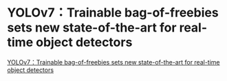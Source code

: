 # YOLOv7：Trainable bag-of-freebies sets new state-of-the-art for real-time object detectors
[YOLOv7：Trainable bag-of-freebies sets new state-of-the-art for real-time object detectors](https://aiwithcloud.com/2022/09/16/yolov7%ef%bc%9atrainable_bag_of_freebies_sets_new_state_of_the_art_for_real_time_object_detectors/)
